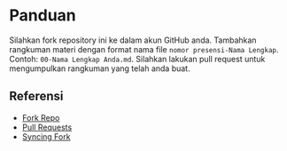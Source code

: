 # Panduan

Silahkan fork repository ini ke dalam akun GitHub anda. Tambahkan rangkuman
materi dengan format nama file `nomor presensi-Nama Lengkap`. Contoh: `00-Nama Lengkap Anda.md`. Silahkan lakukan pull request untuk mengumpulkan rangkuman
yang telah anda buat.

## Referensi

- [Fork Repo](https://docs.github.com/en/get-started/quickstart/fork-a-repo)
- [Pull Requests](https://docs.github.com/en/github/collaborating-with-pull-requests/proposing-changes-to-your-work-with-pull-requests/about-pull-requests)
- [Syncing Fork](https://docs.github.com/en/github/collaborating-with-pull-requests/working-with-forks/syncing-a-fork)
